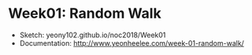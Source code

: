 # Week01: Random Walk
* Sketch: yeony102.github.io/noc2018/Week01
* Documentation: http://www.yeonheelee.com/week-01-random-walk/